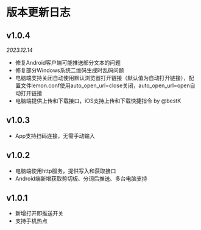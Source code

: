 # 版本更新日志
## v1.0.4
*2023.12.14*

- 修复Android客户端可能推送部分文本的问题
- 修复部分Windows系统二维码生成时乱码问题
- 电脑端支持关闭自动使用默认浏览器打开链接（默认值为自动打开链接），配置文件lemon.conf使用auto_open_url=close关闭，auto_open_url=open自动打开链接
- 电脑端提供上传和下载接口，iOS支持上传和下载快捷指令 by @bestK

## v1.0.3
- App支持扫码连接，无需手动输入

## v1.0.2
- 电脑端使用http服务，提供写入和获取接口
- Android端新增获取剪切板、分词后推送、多台电脑支持

## v1.0.1
- 新增打开即推送开关
- 支持手机热点